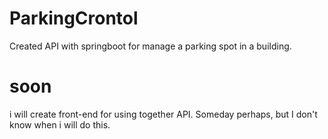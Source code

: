 # ParkingCrontol
Created API with springboot for manage a parking spot in a building.

# soon
i will create front-end for using together API. Someday perhaps, but I don't know when i will do this.
